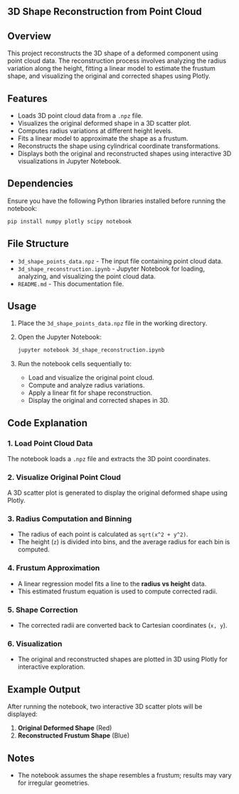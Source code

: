 ## 3D Shape Reconstruction from Point Cloud

## Overview
This project reconstructs the 3D shape of a deformed component using point cloud data. The reconstruction process involves analyzing the radius variation along the height, fitting a linear model to estimate the frustum shape, and visualizing the original and corrected shapes using Plotly.

## Features
- Loads 3D point cloud data from a `.npz` file.
- Visualizes the original deformed shape in a 3D scatter plot.
- Computes radius variations at different height levels.
- Fits a linear model to approximate the shape as a frustum.
- Reconstructs the shape using cylindrical coordinate transformations.
- Displays both the original and reconstructed shapes using interactive 3D visualizations in Jupyter Notebook.

## Dependencies
Ensure you have the following Python libraries installed before running the notebook:

```bash
pip install numpy plotly scipy notebook
```

## File Structure
- `3d_shape_points_data.npz` - The input file containing point cloud data.
- `3d_shape_reconstruction.ipynb` - Jupyter Notebook for loading, analyzing, and visualizing the point cloud data.
- `README.md` - This documentation file.

## Usage
1. Place the `3d_shape_points_data.npz` file in the working directory.
2. Open the Jupyter Notebook:
   
   ```bash
   jupyter notebook 3d_shape_reconstruction.ipynb
   ```

3. Run the notebook cells sequentially to:
   - Load and visualize the original point cloud.
   - Compute and analyze radius variations.
   - Apply a linear fit for shape reconstruction.
   - Display the original and corrected shapes in 3D.

## Code Explanation
### 1. Load Point Cloud Data
The notebook loads a `.npz` file and extracts the 3D point coordinates.

### 2. Visualize Original Point Cloud
A 3D scatter plot is generated to display the original deformed shape using Plotly.

### 3. Radius Computation and Binning
- The radius of each point is calculated as `sqrt(x^2 + y^2)`.
- The height (`z`) is divided into bins, and the average radius for each bin is computed.

### 4. Frustum Approximation
- A linear regression model fits a line to the **radius vs height** data.
- This estimated frustum equation is used to compute corrected radii.

### 5. Shape Correction
- The corrected radii are converted back to Cartesian coordinates (`x, y`).

### 6. Visualization
- The original and reconstructed shapes are plotted in 3D using Plotly for interactive exploration.

## Example Output
After running the notebook, two interactive 3D scatter plots will be displayed:
1. **Original Deformed Shape** (Red)
2. **Reconstructed Frustum Shape** (Blue)

## Notes
- The notebook assumes the shape resembles a frustum; results may vary for irregular geometries.
